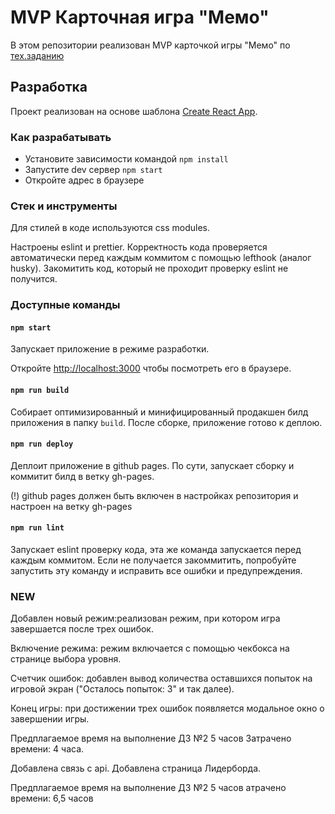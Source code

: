 # MVP Карточная игра "Мемо"

В этом репозитории реализован MVP карточкой игры "Мемо" по [тех.заданию](./docs/mvp-spec.md)

## Разработка

Проект реализован на основе шаблона [Create React App](https://github.com/facebook/create-react-app).

### Как разрабатывать

- Установите зависимости командой `npm install`
- Запустите dev сервер `npm start`
- Откройте адрес в браузере

### Стек и инструменты

Для стилей в коде используются css modules.

Настроены eslint и prettier. Корректность кода проверяется автоматически перед каждым коммитом с помощью lefthook (аналог husky). Закомитить код, который не проходит проверку eslint не получится.

### Доступные команды

#### `npm start`

Запускает приложение в режиме разработки.

Откройте [http://localhost:3000](http://localhost:3000) чтобы посмотреть его в браузере.

#### `npm run build`

Собирает оптимизированный и минифицированный продакшен билд приложения в папку `build`.
После сборке, приложение готово к деплою.

#### `npm run deploy`

Деплоит приложение в github pages. По сути, запускает сборку и коммитит билд в ветку gh-pages.

(!) github pages должен быть включен в настройках репозитория и настроен на ветку gh-pages

#### `npm run lint`

Запускает eslint проверку кода, эта же команда запускается перед каждым коммитом.
Если не получается закоммитить, попробуйте запустить эту команду и исправить все ошибки и предупреждения.



### NEW

Добавлен новый режим:реализован режим, при котором игра завершается после трех ошибок.


Включение режима: режим включается с помощью чекбокса на странице выбора уровня.

Счетчик ошибок: добавлен вывод количества оставшихся попыток на игровой экран ("Осталось попыток: 3" и так далее).

Конец игры: при достижении трех ошибок появляется модальное окно о завершении игры.

Предплагаемое время на выполнение ДЗ №2 5 часов
Затрачено времени: 4 часа.


Добавлена связь с api.
Добавлена страница Лидерборда.

Предплагаемое время на выполнение ДЗ №2 5 часов
атрачено времени: 6,5 часов
